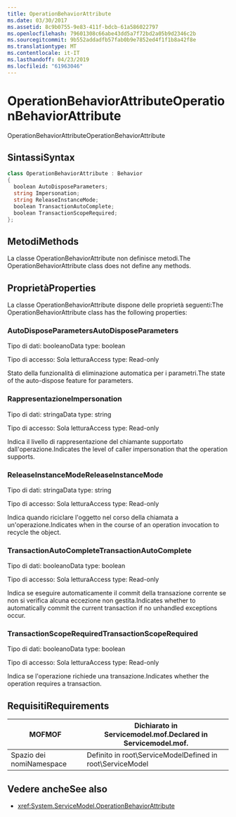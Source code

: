 ```yaml
---
title: OperationBehaviorAttribute
ms.date: 03/30/2017
ms.assetid: 8c9b0755-9e83-411f-bdcb-61a586022797
ms.openlocfilehash: 79601308c66abe43dd5a7f72bd2a05b9d2346c2b
ms.sourcegitcommit: 9b552addadfb57fab0b9e7852ed4f1f1b8a42f8e
ms.translationtype: MT
ms.contentlocale: it-IT
ms.lasthandoff: 04/23/2019
ms.locfileid: "61963046"
---
```

# <a name="operationbehaviorattribute"></a><span data-ttu-id="7af11-102">OperationBehaviorAttribute</span><span class="sxs-lookup"><span data-stu-id="7af11-102">OperationBehaviorAttribute</span></span>
<span data-ttu-id="7af11-103">OperationBehaviorAttribute</span><span class="sxs-lookup"><span data-stu-id="7af11-103">OperationBehaviorAttribute</span></span>  
  
## <a name="syntax"></a><span data-ttu-id="7af11-104">Sintassi</span><span class="sxs-lookup"><span data-stu-id="7af11-104">Syntax</span></span>  
  
```csharp
class OperationBehaviorAttribute : Behavior  
{  
  boolean AutoDisposeParameters;  
  string Impersonation;  
  string ReleaseInstanceMode;  
  boolean TransactionAutoComplete;  
  boolean TransactionScopeRequired;  
};  
```  
  
## <a name="methods"></a><span data-ttu-id="7af11-105">Metodi</span><span class="sxs-lookup"><span data-stu-id="7af11-105">Methods</span></span>  
 <span data-ttu-id="7af11-106">La classe OperationBehaviorAttribute non definisce metodi.</span><span class="sxs-lookup"><span data-stu-id="7af11-106">The OperationBehaviorAttribute class does not define any methods.</span></span>  
  
## <a name="properties"></a><span data-ttu-id="7af11-107">Proprietà</span><span class="sxs-lookup"><span data-stu-id="7af11-107">Properties</span></span>  
 <span data-ttu-id="7af11-108">La classe OperationBehaviorAttribute dispone delle proprietà seguenti:</span><span class="sxs-lookup"><span data-stu-id="7af11-108">The OperationBehaviorAttribute class has the following properties:</span></span>  
  
### <a name="autodisposeparameters"></a><span data-ttu-id="7af11-109">AutoDisposeParameters</span><span class="sxs-lookup"><span data-stu-id="7af11-109">AutoDisposeParameters</span></span>  
 <span data-ttu-id="7af11-110">Tipo di dati: booleano</span><span class="sxs-lookup"><span data-stu-id="7af11-110">Data type: boolean</span></span>  
  
 <span data-ttu-id="7af11-111">Tipo di accesso: Sola lettura</span><span class="sxs-lookup"><span data-stu-id="7af11-111">Access type: Read-only</span></span>  
  
 <span data-ttu-id="7af11-112">Stato della funzionalità di eliminazione automatica per i parametri.</span><span class="sxs-lookup"><span data-stu-id="7af11-112">The state of the auto-dispose feature for parameters.</span></span>  
  
### <a name="impersonation"></a><span data-ttu-id="7af11-113">Rappresentazione</span><span class="sxs-lookup"><span data-stu-id="7af11-113">Impersonation</span></span>  
 <span data-ttu-id="7af11-114">Tipo di dati: stringa</span><span class="sxs-lookup"><span data-stu-id="7af11-114">Data type: string</span></span>  
  
 <span data-ttu-id="7af11-115">Tipo di accesso: Sola lettura</span><span class="sxs-lookup"><span data-stu-id="7af11-115">Access type: Read-only</span></span>  
  
 <span data-ttu-id="7af11-116">Indica il livello di rappresentazione del chiamante supportato dall'operazione.</span><span class="sxs-lookup"><span data-stu-id="7af11-116">Indicates the level of caller impersonation that the operation supports.</span></span>  
  
### <a name="releaseinstancemode"></a><span data-ttu-id="7af11-117">ReleaseInstanceMode</span><span class="sxs-lookup"><span data-stu-id="7af11-117">ReleaseInstanceMode</span></span>  
 <span data-ttu-id="7af11-118">Tipo di dati: stringa</span><span class="sxs-lookup"><span data-stu-id="7af11-118">Data type: string</span></span>  
  
 <span data-ttu-id="7af11-119">Tipo di accesso: Sola lettura</span><span class="sxs-lookup"><span data-stu-id="7af11-119">Access type: Read-only</span></span>  
  
 <span data-ttu-id="7af11-120">Indica quando riciclare l'oggetto nel corso della chiamata a un'operazione.</span><span class="sxs-lookup"><span data-stu-id="7af11-120">Indicates when in the course of an operation invocation to recycle the object.</span></span>  
  
### <a name="transactionautocomplete"></a><span data-ttu-id="7af11-121">TransactionAutoComplete</span><span class="sxs-lookup"><span data-stu-id="7af11-121">TransactionAutoComplete</span></span>  
 <span data-ttu-id="7af11-122">Tipo di dati: booleano</span><span class="sxs-lookup"><span data-stu-id="7af11-122">Data type: boolean</span></span>  
  
 <span data-ttu-id="7af11-123">Tipo di accesso: Sola lettura</span><span class="sxs-lookup"><span data-stu-id="7af11-123">Access type: Read-only</span></span>  
  
 <span data-ttu-id="7af11-124">Indica se eseguire automaticamente il commit della transazione corrente se non si verifica alcuna eccezione non gestita.</span><span class="sxs-lookup"><span data-stu-id="7af11-124">Indicates whether to automatically commit the current transaction if no unhandled exceptions occur.</span></span>  
  
### <a name="transactionscoperequired"></a><span data-ttu-id="7af11-125">TransactionScopeRequired</span><span class="sxs-lookup"><span data-stu-id="7af11-125">TransactionScopeRequired</span></span>  
 <span data-ttu-id="7af11-126">Tipo di dati: booleano</span><span class="sxs-lookup"><span data-stu-id="7af11-126">Data type: boolean</span></span>  
  
 <span data-ttu-id="7af11-127">Tipo di accesso: Sola lettura</span><span class="sxs-lookup"><span data-stu-id="7af11-127">Access type: Read-only</span></span>  
  
 <span data-ttu-id="7af11-128">Indica se l'operazione richiede una transazione.</span><span class="sxs-lookup"><span data-stu-id="7af11-128">Indicates whether the operation requires a transaction.</span></span>  
  
## <a name="requirements"></a><span data-ttu-id="7af11-129">Requisiti</span><span class="sxs-lookup"><span data-stu-id="7af11-129">Requirements</span></span>  
  
|<span data-ttu-id="7af11-130">MOF</span><span class="sxs-lookup"><span data-stu-id="7af11-130">MOF</span></span>|<span data-ttu-id="7af11-131">Dichiarato in Servicemodel.mof.</span><span class="sxs-lookup"><span data-stu-id="7af11-131">Declared in Servicemodel.mof.</span></span>|  
|---------|-----------------------------------|  
|<span data-ttu-id="7af11-132">Spazio dei nomi</span><span class="sxs-lookup"><span data-stu-id="7af11-132">Namespace</span></span>|<span data-ttu-id="7af11-133">Definito in root\ServiceModel</span><span class="sxs-lookup"><span data-stu-id="7af11-133">Defined in root\ServiceModel</span></span>|  
  
## <a name="see-also"></a><span data-ttu-id="7af11-134">Vedere anche</span><span class="sxs-lookup"><span data-stu-id="7af11-134">See also</span></span>

- <xref:System.ServiceModel.OperationBehaviorAttribute>
